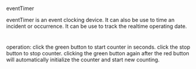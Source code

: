 #

eventTimer

eventTimer is an event clocking device.
It can also be use to time an incident or occurrence.
It can be use to track the realtime operating date.

#

operation:
click the green button to start counter in seconds.
click the stop button to stop counter.
clicking the green button again after the red button will automatically initialize the counter and start new counting.
